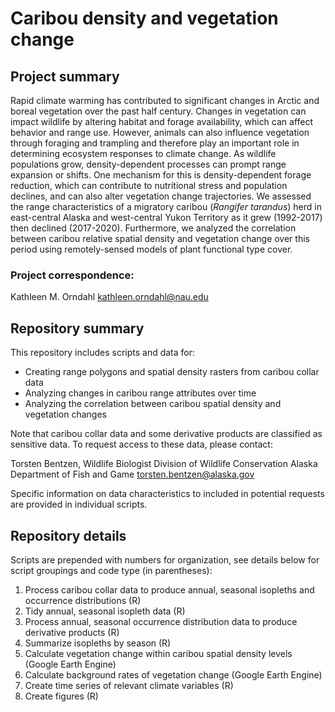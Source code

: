 # Caribou density and vegetation change

## Project summary

Rapid climate warming has contributed to significant changes in Arctic and boreal vegetation over the past half century. Changes in vegetation can impact wildlife by altering habitat and forage availability, which can affect behavior and range use. However, animals can also influence vegetation through foraging and trampling and therefore play an important role in determining ecosystem responses to climate change. As wildlife populations grow, density-dependent processes can prompt range expansion or shifts. One mechanism for this is density-dependent forage reduction, which can contribute to nutritional stress and population declines, and can also alter vegetation change trajectories. We assessed the range characteristics of a migratory caribou (*Rangifer tarandus*) herd in east-central Alaska and west-central Yukon Territory as it grew (1992-2017) then declined (2017-2020). Furthermore, we analyzed the correlation between caribou relative spatial density and vegetation change over this period using remotely-sensed models of plant functional type cover.

### Project correspondence:

Kathleen M. Orndahl 
kathleen.orndahl@nau.edu

## Repository summary

This repository includes scripts and data for:
- Creating range polygons and spatial density rasters from caribou collar data
- Analyzing changes in caribou range attributes over time
- Analyzing the correlation between caribou spatial density and vegetation changes

Note that caribou collar data and some derivative products are classified as sensitive data. To request access to these data, please contact:

Torsten Bentzen, Wildlife Biologist
Division of Wildlife Conservation
Alaska Department of Fish and Game
torsten.bentzen@alaska.gov

Specific information on data characteristics to included in potential requests are provided in individual scripts.

## Repository details

Scripts are prepended with numbers for organization, see details below for script groupings and code type (in parentheses):

1. Process caribou collar data to produce annual, seasonal isopleths and occurrence distributions (R)
2. Tidy annual, seasonal isopleth data (R)
3. Process annual, seasonal occurrence distribution data to produce derivative products (R)
4. Summarize isopleths by season (R)
5. Calculate vegetation change within caribou spatial density levels (Google Earth Engine)
6. Calculate background rates of vegetation change (Google Earth Engine)
7. Create time series of relevant climate variables (R)
8. Create figures (R)


